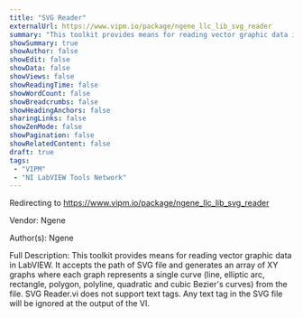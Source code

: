 ```yaml
---
title: "SVG Reader"
externalUrl: https://www.vipm.io/package/ngene_llc_lib_svg_reader
summary: "This toolkit provides means for reading vector graphic data in LabVIEW."
showSummary: true
showAuthor: false
showEdit: false
showData: false
showViews: false
showReadingTime: false
showWordCount: false
showBreadcrumbs: false
showHeadingAnchors: false
sharingLinks: false
showZenMode: false
showPagination: false
showRelatedContent: false
draft: true
tags:
 - "VIPM"
 - "NI LabVIEW Tools Network"
---
```


Redirecting to https://www.vipm.io/package/ngene_llc_lib_svg_reader

Vendor: Ngene

Author(s): Ngene
 
Full Description:
This toolkit provides means for reading vector graphic data in LabVIEW. It accepts the path of SVG file and generates an array of XY graphs where each graph represents a single curve (line, elliptic arc, rectangle, polygon, polyline, quadratic and cubic Bezier's curves) from the file. SVG Reader.vi does not support text tags. Any text tag in the SVG file will be ignored at the output of the VI.